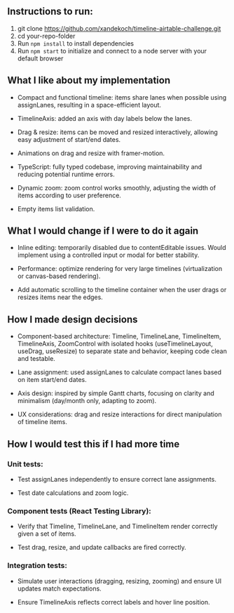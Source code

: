 ## Instructions to run:

1. git clone <https://github.com/xandekoch/timeline-airtable-challenge.git>
2. cd your-repo-folder
3. Run `npm install` to install dependencies
4. Run `npm start` to initialize and connect to a node server with your default browser

## What I like about my implementation

- Compact and functional timeline: items share lanes when possible using assignLanes, resulting in a space-efficient layout.

- TimelineAxis: added an axis with day labels below the lanes.

- Drag & resize: items can be moved and resized interactively, allowing easy adjustment of start/end dates.

- Animations on drag and resize with framer-motion.

- TypeScript: fully typed codebase, improving maintainability and reducing potential runtime errors.

- Dynamic zoom: zoom control works smoothly, adjusting the width of items according to user preference.

- Empty items list validation.

## What I would change if I were to do it again

- Inline editing: temporarily disabled due to contentEditable issues. Would implement using a controlled input or modal for better stability.

- Performance: optimize rendering for very large timelines (virtualization or canvas-based rendering).

- Add automatic scrolling to the timeline container when the user drags or resizes items near the edges.

## How I made design decisions

- Component-based architecture: Timeline, TimelineLane, TimelineItem, TimelineAxis, ZoomControl with isolated hooks (useTimelineLayout, useDrag, useResize) to separate state and behavior, keeping code clean and testable.

- Lane assignment: used assignLanes to calculate compact lanes based on item start/end dates.

- Axis design: inspired by simple Gantt charts, focusing on clarity and minimalism (day/month only, adapting to zoom).

- UX considerations: drag and resize interactions for direct manipulation of timeline items.

## How I would test this if I had more time

### Unit tests:

- Test assignLanes independently to ensure correct lane assignments.

- Test date calculations and zoom logic.

### Component tests (React Testing Library):

- Verify that Timeline, TimelineLane, and TimelineItem render correctly given a set of items.

- Test drag, resize, and update callbacks are fired correctly.

### Integration tests:

- Simulate user interactions (dragging, resizing, zooming) and ensure UI updates match expectations.

- Ensure TimelineAxis reflects correct labels and hover line position.
